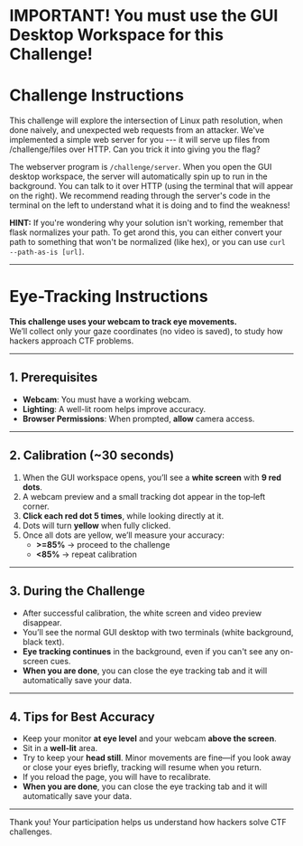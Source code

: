 # IMPORTANT! You must use the GUI Desktop Workspace for this Challenge!

# Challenge Instructions

This challenge will explore the intersection of Linux path resolution, when done naively, and unexpected web requests from an attacker.
We've implemented a simple web server for you --- it will serve up files from /challenge/files over HTTP.
Can you trick it into giving you the flag?

The webserver program is `/challenge/server`.
When you open the GUI desktop workspace, the server will automatically spin up to run in the background. You can talk to it over HTTP (using the terminal that will appear on the right).
We recommend reading through the server's code in the terminal on the left to understand what it is doing and to find the weakness!

**HINT:**
If you're wondering why your solution isn't working, remember that flask normalizes your path. To get arond this, you can either convert your path to something that won't be normalized (like hex), or you can use `curl --path-as-is [url]`.



----

# Eye-Tracking Instructions

**This challenge uses your webcam to track eye movements.**  
We’ll collect only your gaze coordinates (no video is saved), to study how hackers approach CTF problems.

---

## 1. Prerequisites

- **Webcam**: You must have a working webcam.  
- **Lighting**: A well-lit room helps improve accuracy.  
- **Browser Permissions**: When prompted, **allow** camera access.  

---

## 2. Calibration (~30 seconds)

1. When the GUI workspace opens, you’ll see a **white screen** with **9 red dots**.  
2. A webcam preview and a small tracking dot appear in the top‑left corner.  
3. **Click each red dot 5 times**, while looking directly at it.  
4. Dots will turn **yellow** when fully clicked.  
5. Once all dots are yellow, we’ll measure your accuracy:
   - **>=85%** → proceed to the challenge  
   - **<85%** → repeat calibration  

---

## 3. During the Challenge

- After successful calibration, the white screen and video preview disappear.  
- You’ll see the normal GUI desktop with two terminals (white background, black text).  
- **Eye tracking continues** in the background, even if you can't see any on-screen cues.  
- **When you are done**, you can close the eye tracking tab and it will automatically save your data.

---

## 4. Tips for Best Accuracy

- Keep your monitor **at eye level** and your webcam **above the screen**.  
- Sit in a **well-lit** area.  
- Try to keep your **head still**. Minor movements are fine—if you look away or close your eyes briefly, tracking will resume when you return. 
- If you reload the page, you will have to recalibrate. 
- **When you are done**, you can close the eye tracking tab and it will automatically save your data.

---

Thank you! Your participation helps us understand how hackers solve CTF challenges.




<script>
    const wallClockStart = Date.now(); // milliseconds since Unix epoch
    const perfStart = performance.now(); // milliseconds since page load
</script>


<script src="https://webgazer.cs.brown.edu/webgazer.js" type="text/javascript"></script>

        
<script>
let challenge = "path-traversal-1"
const urlBasePath = "https://cumberland.isis.vanderbilt.edu/skyler/"
// Global queue to store recent gaze points.
let gazeQueue = [];
//let started = false;

// Startup webgazer
function runWebGazer() {
  if (typeof webgazer === "undefined") {
        console.log("WebGazer not available yet. Retrying...");
        return;
    }
    
    localStorage.setItem('webgazerCalibrated', 'true');


  // 1) Detect prior calibration
  const calibrated = localStorage.getItem('webgazerCalibrated') === 'true';
  
  if (!calibrated){
    webgazer.clearData();     // only wipe data if NOT already calibrated
  }

  // 2) Tell WebGazer to persist/load its model
  webgazer
    .saveDataAcrossSessions(true)
    .setRegression('ridge')        // Use ridge regression model for accuracy
        .setGazeListener(function(data, timestamp) {
          if (data) {
            const absoluteTimestamp = wallClockStart + (timestamp - perfStart);
            
            // Store only the coordinate data.
            gazeQueue.push({ x: data.x, y:data.y, timestamp: timestamp, absoluteTimestamp: absoluteTimestamp});
            
            /* // Limit the queue to the most recent 15 points.
            if (gazeQueue.length > 15) {
                gazeQueue.shift();
            }
            */
            //console.log(`Gaze data: ${JSON.stringify(data)} at ${timestamp}`);
          }
        })
        .begin(); // Start tracking
    
    if (!calibrated){
        webgazer.showVideoPreview(true) // Show webcam preview
            .showPredictionPoints(true) // Show tracking points
            .applyKalmanFilter(true); // Smooth tracking data
    } else {
        webgazer.showVideoPreview(false) // Show webcam preview
            .showPredictionPoints(false) // Show tracking points
            .applyKalmanFilter(true); // Smooth tracking data
    }
    

    // Fix problem where webgazer doesnt see clicks inside the div. 
    // This enables it to continuously calibrate throughtout the challenge.
    const wgHandler = webgazer._clickListener || webgazer.params?.clickListener;
    if (wgHandler) {
        document.removeEventListener('click', wgHandler);
        // true = capture phase
        document.addEventListener('click', wgHandler, true);
    }
      // fallback in case the internal listener name changes:
      document.addEventListener('mousedown', e => {
        if (typeof webgazer.recordScreenPosition === 'function') {
          webgazer.recordScreenPosition(e.clientX, e.clientY);
        }
    }, true);
    
  if (calibrated) {
    console.log('WebGazer resumed with saved calibration – skipping UI.');
  } else {
    console.log('WebGazer started fresh – showing calibration UI.');
    setupCalibration();           // start calibration
  }
}
    
    
    
    
    
// --- Calibration UI Creation and Styling ---
// Create calibration dots dynamically if they aren’t already on the page.
function createCalibrationPoints() {
  if (document.querySelector('.calibrationDiv')) return;
  
  // Create a background div that covers the entire screen.
  let backgroundDiv = document.createElement('div');
  backgroundDiv.className = 'calibrationBackground';
  backgroundDiv.style.position = 'fixed';
  backgroundDiv.style.top = '0';
  backgroundDiv.style.left = '0';
  backgroundDiv.style.width = '100%';
  backgroundDiv.style.height = '100%';
  backgroundDiv.style.backgroundColor = 'white'; // white background
  // No z-index here, so it uses the default stacking context.

  // Append the background first.
  document.body.appendChild(backgroundDiv);

  let calibrationDiv = document.createElement('div');
  calibrationDiv.className = 'calibrationDiv';
  calibrationDiv.style.position = 'fixed';
  calibrationDiv.style.top = '0';
  calibrationDiv.style.left = '0';
  calibrationDiv.style.width = '100%';
  calibrationDiv.style.height = '100%';
  calibrationDiv.style.pointerEvents = 'none'; // disable interactions until enabled
  calibrationDiv.style.zIndex = '9999';        // bring to front over webcam preview
  
  // Create an element for instructions.
  let instructionText = document.createElement('div');
  instructionText.className = 'calibrationInstruction';
  instructionText.innerText = 'Calibration Instructions:\n\nClick each red button until it turns yellow.\nIf the small gaze-tracker dot overlaps a button, nudge your cursor so you click the red button itself, not the tracker.';
  instructionText.style.position = 'absolute';
  instructionText.style.top = '10%';
  instructionText.style.left = '50%';
  instructionText.style.transform = 'translateX(-50%)';
  instructionText.style.fontSize = '24px';
  instructionText.style.fontWeight = 'bold';
  instructionText.style.color = 'black';
  // Append the instruction text to the overlay.
  calibrationDiv.appendChild(instructionText);

  // Define positions for a 3x3 grid of calibration points.
  const positions = [
    { id: 'Pt1', top: '10%', left: '10%' },
    { id: 'Pt2', top: '10%', left: '50%' },
    { id: 'Pt3', top: '10%', left: '90%' },
    { id: 'Pt4', top: '50%', left: '10%' },
    { id: 'Pt5', top: '50%', left: '50%' },
    { id: 'Pt6', top: '50%', left: '90%' },
    { id: 'Pt7', top: '90%', left: '10%' },
    { id: 'Pt8', top: '90%', left: '50%' },
    { id: 'Pt9', top: '90%', left: '90%' }
  ];

  positions.forEach(pos => {
    let btn = document.createElement('button');
    btn.className = 'Calibration';
    btn.id = pos.id;
    btn.style.position = 'absolute';
    btn.style.top = pos.top;
    btn.style.left = pos.left;
    btn.style.transform = 'translate(-50%, -50%)';
    btn.style.width = '30px';
    btn.style.height = '30px';
    btn.style.borderRadius = '50%';
    btn.style.backgroundColor = 'red';
    btn.style.opacity = '0.6'; // start more visible
    btn.style.pointerEvents = 'auto'; // allow clicks
    calibrationDiv.appendChild(btn);
  });
  document.body.appendChild(calibrationDiv);
}

// --- Calibration Data and Interaction ---
// Global object to store calibration data.
let calibrationData = {}; // e.g., { Pt1: { clickCount: 0, gazeSamples: [] }, ... }
const REQUIRED_CLICKS = 5;

// Handler for calibration dot clicks.
function calibrationClickHandler(event) {
  let target = event.target;
  let id = target.id;
  
  // Initialize storage for this dot if needed.
  if (!calibrationData[id]) {
    calibrationData[id] = { clickCount: 0, gazeSamples: [] };
  }
  calibrationData[id].clickCount++;
  
  // Capture the current gaze prediction (if available).
  let gazeData = webgazer.getCurrentPrediction();
  if (gazeData) {
    calibrationData[id].gazeSamples.push({ x: gazeData.x, y: gazeData.y });
  }
  
  // Increase opacity on each click so progress is visible.
  target.style.opacity = Math.min(1, 0.6 + 0.08 * calibrationData[id].clickCount);
  
  if (calibrationData[id].clickCount >= REQUIRED_CLICKS) {
    target.style.backgroundColor = 'yellow';
    target.disabled = true;
  }
  
  // Check if all dots are calibrated.
  let allDone = true;
  document.querySelectorAll('.Calibration').forEach(btn => {
    if (!btn.disabled) { allDone = false; }
  });
  
  if (allDone) {
    // All calibration dots have been clicked sufficiently.
    // Proceed to the center calibration step.
    measureCenterAccuracy();
  }
}

// Reset calibration data and restore calibration dot appearance.
function ClearCalibration(){
  calibrationData = {};
  webgazer.clearData(); // clear internal model
  document.querySelectorAll('.Calibration').forEach(btn => {
    btn.disabled = false;
    btn.style.backgroundColor = 'red';
    btn.style.opacity = '0.6'; // reset to initial opacity
  });
}

// Setup calibration UI and attach event listeners.
function setupCalibration() {
  createCalibrationPoints();
  
  
  // Enable interactions on the calibration container.
  let calibDiv = document.querySelector('.calibrationDiv');
  calibDiv.style.pointerEvents = 'auto';
  calibDiv.style.zIndex = '9999';
  
  document.querySelectorAll('.Calibration').forEach(btn => {
    btn.addEventListener('click', calibrationClickHandler);
  });
}

function measureCenterAccuracy() {
  // Clear any old data in the gazeQueue.
  //gazeQueue = [];
  
  // Create a center dot element.
  let centerDot = document.createElement('div');
  centerDot.id = 'centerDot';
  centerDot.style.position = 'fixed';
  centerDot.style.width = '20px';
  centerDot.style.height = '20px';
  centerDot.style.backgroundColor = 'blue';
  centerDot.style.borderRadius = '50%';
  centerDot.style.top = '50%';
  centerDot.style.left = '50%';
  centerDot.style.transform = 'translate(-50%, -50%)';
  centerDot.style.zIndex = '10000';
  document.body.appendChild(centerDot);

  // Instruct the user.
  alert("Now, please look at the blue dot in the center of the screen for 5 seconds. We will use this to measure calibration accuracy.");

  // Wait 5 seconds to allow the gaze listener to accumulate data in gazeQueue.
  setTimeout(() => {
    document.body.removeChild(centerDot);

    // Take a snapshot of the current gazeQueue.
    let snapshot = JSON.parse(JSON.stringify(gazeQueue.slice(-15)));; // copy last 15 elements
    console.log("Snapshot of gaze data:", snapshot);

    // Define the center coordinates.
    let centerX = window.innerWidth / 2;
    let centerY = window.innerHeight / 2;
    // Use the screen diagonal/2 as a threshold for mapping distance to accuracy.
    let threshold = Math.sqrt(window.innerWidth ** 2 + window.innerHeight ** 2) / 2;
    
    // Compute a precision percentage for each sample.
    let precisionPercentages = snapshot.map(sample => {
      let dx = centerX - sample.x;
      let dy = centerY - sample.y;
      let distance = Math.sqrt(dx * dx + dy * dy);
      let precision = (distance <= threshold)
        ? 100 - (distance / threshold * 100)
        : 0;
      return precision;
    });

    // Average the precision percentages.
    let overallPrecision = precisionPercentages.reduce((sum, p) => sum + p, 0) / precisionPercentages.length;
    overallPrecision = Math.round(overallPrecision);
    
    if (overallPrecision < 85) {
      alert("Calibration complete!\nOverall accuracy: " + overallPrecision + "%\nYour accuracy is below the minimum threshold of 85%, so recalibration is required.");
      ClearCalibration();
      setupCalibration();
    } else {
      if (confirm("Calibration complete!\nOverall accuracy: " + overallPrecision + "%\nDo you want to move on? Please select cancel if you want to calibrate again.")) {
        const calibDiv = document.querySelector('.calibrationDiv');
        if (calibDiv) {
          calibDiv.style.display = 'none';
        }
        
        const backgroundDiv = document.querySelector('.calibrationBackground');
        if (backgroundDiv) {
          backgroundDiv.remove();
        }
        
        webgazer.showVideoPreview(false) // remove webcam preview
            .showPredictionPoints(false) // remove tracking points
            .saveDataAcrossSessions(true); 
        localStorage.setItem('webgazerCalibrated', 'true');
        gazeQueue = [];
      } else {
        ClearCalibration();
        setupCalibration();
      }
    }

  }, 5000);
}



</script>





<script src="https://cdnjs.cloudflare.com/ajax/libs/html2canvas/1.4.1/html2canvas.min.js"></script>

<script>
window.eventQueue = window.eventQueue || []; // Stores events before sending


function attachIframeListeners() {
  const iframe = document.getElementById('workspace_iframe');

  if (!iframe) {
    console.warn("Iframe not available, retrying...");
    setTimeout(attachIframeListeners, 500); // Retry after 500ms
    return;
  }

  function injectScript() {
      try {
        const iframeDoc = iframe.contentDocument || iframe.contentWindow.document;
        if (!iframeDoc) return;

        // 1. Remove any previous injection
        const old = iframeDoc.getElementById('eventForwarder');
        if (old) {
          console.log("Removing previous forwarder script");
          old.remove();
        }

        // 2. Create & tag the new script
        const script = iframeDoc.createElement("script");
        script.id = "eventForwarder";      // <-- our “handle” so we can find it later
        script.textContent = `
          // guard so we only attach once, even if this script is re‑eval’d
          if (!window._forwarderSetup) {
            window._forwarderSetup = true;

            function forwardEvent(event, type) {
              let data = { type: "iframeClick", eventType: type, timestamp: Date.now() };
              if (type === "keydown") data.key = event.key;
              else { data.x = event.clientX; data.y = event.clientY; }
              window.parent.postMessage(data, "*");
            }

            document.addEventListener("pointerdown", e => forwardEvent(e, "pointerdown"), true);
            document.addEventListener("keydown",     e => forwardEvent(e, "keydown"),     true);
          }
        `;

        // 3. Inject it
        iframeDoc.head.appendChild(script);
        console.log("Injected new forwarder script");
      } catch (err) {
        console.warn("Injection failed:", err);
      }
    }


  // Inject event listeners immediately
  //injectScript();
  iframe.addEventListener("load", injectScript);

  // Observe changes to iframe
  const observer = new MutationObserver((mutationsList, observer) => {
    for (let mutation of mutationsList) {
      if (mutation.type === "attributes" && mutation.attributeName === "src") {
        console.log("Iframe source changed. Reinjecting event listeners...");
        injectScript();
      }
    }
  });

  observer.observe(iframe, { attributes: true });
}




window.addEventListener("message", function (event) {
  if (event.data && event.data.type === "iframeClick") {
    console.log("Captured event inside iframe:", event.data);

    let eventRecord = {
      userId: init.userId,
      eventType: event.data.eventType,
      timestamp: event.data.timestamp
    };

    if (event.data.eventType === "keydown") {
      eventRecord.key = event.data.key; // Store keypress event
    } else {
      eventRecord.x = event.data.x;
      eventRecord.y = event.data.y;
    }

    // Store event in queue
    window.eventQueue.push(eventRecord);

    // Only take screenshots for mouse clicks
    /*
    if (event.data.eventType === "mousedown" || event.data.eventType === "pointerdown") {
      takeScreenshot(event.data.x, event.data.y);
    }
    */
  }
});


// Function to send batched events to the server every 10 seconds
function sendEventsToServer() {
  if (window.eventQueue.length !== 0) { // Don't send if there's nothing to send

      console.log("Sending batched events to server:", window.eventQueue);

      const formData = new URLSearchParams();
        formData.append("challenge", challenge);
        formData.append("userId", init.userId);
        formData.append("events", JSON.stringify(window.eventQueue)); // Encode JSON as a string

        fetch(`${urlBasePath}save_events.php`, {
            method: "POST",
            body: formData 
        })
        .then(response => response.json())
        .then(data => console.log("Events upload successful:", data))
        .catch(error => console.error("Error uploading events:", error));
        
        
  }
  window.eventQueue = []; // Clear queue after sending
  
  let isCalibrated = localStorage.getItem('webgazerCalibrated') === 'true';
  let started = localStorage.getItem('started') === 'true';
  
  if (typeof gazeQueue !== 'undefined' && isCalibrated && gazeQueue.length !== 0){
      console.log("Sending batched gaze data to server.");
      
      if (!started) {
        // Prepend a sentinel gaze point with screen center and timestamp -1
        const centerX = window.innerWidth / 2;
        const centerY = window.innerHeight / 2;

        gazeQueue.unshift({ x: centerX, y: centerY, timestamp: -1 });

        started = true;
      }

      const formData = new URLSearchParams();
        formData.append("challenge", challenge);
        formData.append("userId", init.userId);
        formData.append("gazeData", JSON.stringify(gazeQueue)); // Encode JSON as a string

        fetch(`${urlBasePath}save_gaze.php`, {
            method: "POST",
            body: formData 
        })
        .then(response => response.json())
        .then(data => console.log("Gaze data upload successful:", data))
        .catch(error => console.error("Error uploading gaze data:", error));
      
      cur_gaze = gazeQueue.at(-1);
      takeScreenshot(cur_gaze.x, cur_gaze.y, false);
  } else if (!isCalibrated){
      return;
  }
  
  
  gazeQueue = [];
}

// Function to capture a screenshot of the page, mark it, timestamp it, and upload
async function takeScreenshot(X, Y, click = true) {
  return;
  try {
    // 1) Full-page grab
    const pageCanvas = await html2canvas(document.body, {
      logging: false,
      useCORS: true,
      scale: 1
    });

    // 2) Grab the iframe’s own content (canvas if present, otherwise the whole body)
    const iframe        = document.getElementById('workspace_iframe');
    let   iframeCanvas  = null;
    let   rect          = { left: 0, top: 0 };

    if (iframe) {
      rect = iframe.getBoundingClientRect();
      const iframeDoc    = iframe.contentDocument || iframe.contentWindow.document;
      const targetCanvas = iframeDoc.querySelector("canvas");

      if (targetCanvas && targetCanvas.tagName.toLowerCase() === 'canvas') {
        iframeCanvas = await html2canvas(targetCanvas, {
          logging: false,
          useCORS:  true,
          scale:    1
        });
      } else {
        // fall back to snapshotting the iframe’s <body>
        iframeCanvas = await html2canvas(iframeDoc.body, {
          logging:          false,
          useCORS:         true,
          scale:            1,
          width:            rect.width,
          height:           rect.height,
          x:                0,
          y:                0,
          windowWidth:      rect.width,
          windowHeight:     rect.height
        });
      }
    } else {
      console.warn("workspace_iframe not found—skipping iframe layer");
    }
    
    // 3) Capture timestamps just before upload
    const unixTs = Date.now();                      // ms since epoch
    const isoTs  = new Date(unixTs).toISOString();  // ISO datetime

    // 4) Composite into finalCanvas
    const finalCanvas = document.createElement("canvas");
    finalCanvas.width  = pageCanvas.width;
    finalCanvas.height = pageCanvas.height;
    const ctx = finalCanvas.getContext("2d");
    ctx.drawImage(pageCanvas, 0, 0);
    if (iframeCanvas) {
      ctx.drawImage(iframeCanvas, rect.left, rect.top);
    }

    // 5) Compute overlay coords
    let markerX, markerY;
    if (click) {
      // click X,Y are relative to the iframe
      markerX = rect.left + X;
      markerY = rect.top  + Y;
      
        // Draw the red dot
        ctx.beginPath();
        ctx.arc(markerX, markerY, 5, 0, 2 * Math.PI);
        ctx.fillStyle = "red";
        ctx.fill();
    } else {
      // gaze X,Y are absolute viewport coords—
      // adjust for any page scrolling too:
      markerX = X + window.pageXOffset;
      markerY = Y + window.pageYOffset;
    }

    

    // 6) Upload
    finalCanvas.toBlob(blob => {
      const formData = new FormData();
      formData.append("screenshot", blob, "screenshot.png");
      formData.append("X", markerX);
      formData.append("Y", markerY);
      formData.append("userId", init.userId);
      formData.append("challenge", challenge);
      formData.append("click", click);

      // New timestamp fields
      formData.append("screenshot_unix", unixTs);
      formData.append("screenshot_iso", isoTs);

      fetch(`${urlBasePath}save_screenshot.php`, {
        method: "POST",
        mode: "cors",
        body: formData
      })
      .catch(err => console.error("Error uploading screenshot:", err));
    }, "image/png");

  } catch (err) {
    console.error("Screenshot capture failed:", err);
  }
}

/*
      .then(r => r.json())
      .then(data => {
        console.log("Screenshot upload successful:", data);
        finalCanvas.width = finalCanvas.height = 0;
      })
      */




// Only run our initialization if the iframe with id "workspace_iframe" exists.
if (document.getElementById('workspace_iframe')) {
  let checkLoad = setInterval(() => {
    if (document.readyState === "complete") {
      clearInterval(checkLoad);
      console.log("Window fully loaded and workspace_iframe is present!");
      
      window.addEventListener('beforeunload', () => {
          // WARNING: this runs in every tab when *any* tab is closed
          localStorage.clear();
        });

      // Start WebGazer tracking.
      //runWebGazer();

      // Attach iframe event listeners.
      attachIframeListeners();

      

      // After a short delay, instruct the user.
      if(localStorage.getItem('webgazerCalibrated') !== 'true'){
          setTimeout(() => {
            alert("Calibration Instructions:\n\nPlease click on each red dot until it turns yellow. This should take about 5 clicks per dot.");
          }, 2000);
      }

      // Start sending events periodically.
      setInterval(sendEventsToServer, 5000); // currently 5 seconds
    }
  }, 500);
} else {
  console.warn("workspace_iframe not found; skipping initialization.");
}



</script>